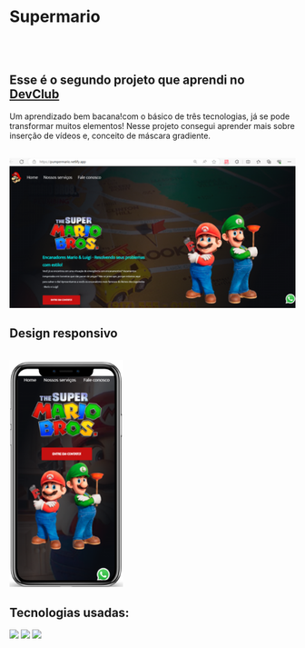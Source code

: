 <h1>Supermario</h1>
<br>
<br>
<h2>Esse é o segundo projeto que aprendi no <a href="https://rodolfomori.com.br/devclub">DevClub</a></h2>
<p>Um aprendizado bem bacana!com o básico de três tecnologias, já se pode transformar muitos elementos!
Nesse projeto consegui aprender mais sobre inserção de vídeos e, conceito de máscara gradiente. 
<br>
<br>  
</p>
<img src="https://github.com/Rafaelpidias/Projeto-Mario/blob/main/img/Printmario.PNG?raw=true" alt="projeto-mario" width="600px">

<h2>Design responsivo</h2>
<br>
<img height="400px" width="200px" src="https://github.com/Rafaelpidias/Projeto-Mario/blob/main/img/responsivo_mario.png?raw=true" alt="responsive-img">
<br>
<h2>Tecnologias usadas:</h2>
<img src="https://img.shields.io/badge/HTML-239120?style=for-the-badge&logo=html5&logoColor=white">
<img src="https://img.shields.io/badge/CSS-239120?&style=for-the-badge&logo=css3&logoColor=white">
<img src="https://img.shields.io/badge/JavaScript-323330?style=for-the-badge&logo=javascript&logoColor=F7DF1E">
